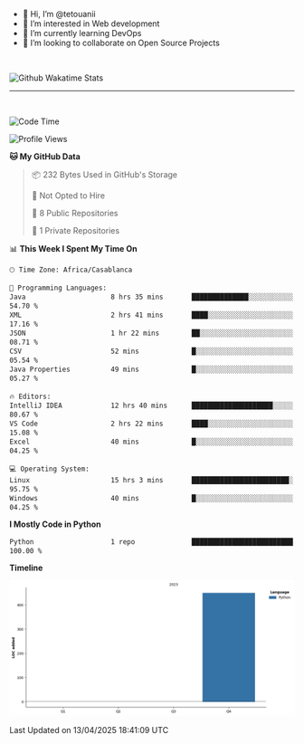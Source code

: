 - 👋 Hi, I’m @tetouanii
- 👀 I’m interested in Web development
- 🌱 I’m currently learning DevOps
- 💞️ I’m looking to collaborate on Open Source Projects

<br/>


![Github Wakatime Stats](https://github-readme-stats.vercel.app/api/wakatime/?username=@walidbosso&layout=compact&&theme=default&link="https://www.github.com/USERNAME/") 

--- 

<br/>


  
<!--START_SECTION:waka-->
![Code Time](http://img.shields.io/badge/Code%20Time-352%20hrs%2032%20mins-blue)

![Profile Views](http://img.shields.io/badge/Profile%20Views-0-blue)

**🐱 My GitHub Data** 

> 📦 232 Bytes Used in GitHub's Storage 
 > 
> 🚫 Not Opted to Hire
 > 
> 📜 8 Public Repositories 
 > 
> 🔑 1 Private Repositories 
 > 
📊 **This Week I Spent My Time On** 

```text
🕑︎ Time Zone: Africa/Casablanca

💬 Programming Languages: 
Java                     8 hrs 35 mins       ██████████████░░░░░░░░░░░   54.70 % 
XML                      2 hrs 41 mins       ████░░░░░░░░░░░░░░░░░░░░░   17.16 % 
JSON                     1 hr 22 mins        ██░░░░░░░░░░░░░░░░░░░░░░░   08.71 % 
CSV                      52 mins             █░░░░░░░░░░░░░░░░░░░░░░░░   05.54 % 
Java Properties          49 mins             █░░░░░░░░░░░░░░░░░░░░░░░░   05.27 % 

🔥 Editors: 
IntelliJ IDEA            12 hrs 40 mins      ████████████████████░░░░░   80.67 % 
VS Code                  2 hrs 22 mins       ████░░░░░░░░░░░░░░░░░░░░░   15.08 % 
Excel                    40 mins             █░░░░░░░░░░░░░░░░░░░░░░░░   04.25 % 

💻 Operating System: 
Linux                    15 hrs 3 mins       ████████████████████████░   95.75 % 
Windows                  40 mins             █░░░░░░░░░░░░░░░░░░░░░░░░   04.25 % 
```

**I Mostly Code in Python** 

```text
Python                   1 repo              █████████████████████████   100.00 % 
```



**Timeline**

![Lines of Code chart](https://raw.githubusercontent.com/tetouanii/tetouanii/main/assets/bar_graph.png)


 Last Updated on 13/04/2025 18:41:09 UTC
<!--END_SECTION:waka-->

